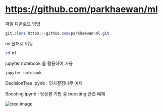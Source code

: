 # https://github.com/parkhaewan/ml

파일 다운로드 방법

```powershell
git.clone https://github.com/parkhaewan/ml.git
```

ml 폴더로 이동

```powershell
cd ml
```

jupyter notebook 을 활용하여 사용

```powershell
jupyter notebook
```

DecisionTree ipynb : 의사결정나무 예제

Boosting ipynb : 앙상블 기법 중 boosting 관련 예제

![tree image](C:\apps\ml\tree.png)